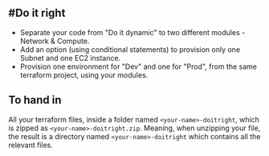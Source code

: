 #Do it right
-----------
- Separate your code from "Do it dynamic" to two different modules - Network & Compute.
- Add an option (using conditional statements) to provision only one Subnet and one EC2 instance.
- Provision one environment for "Dev" and one for "Prod", from the same terraform project, using your modules.


To hand in
----------
All your terraform files, inside a folder named `<your-name>-doitright`, which is zipped as `<your-name>-doitright.zip`.
Meaning, when unzipping your file, the result is a directory named `<your-name>-doitright` which contains all the relevant files.

